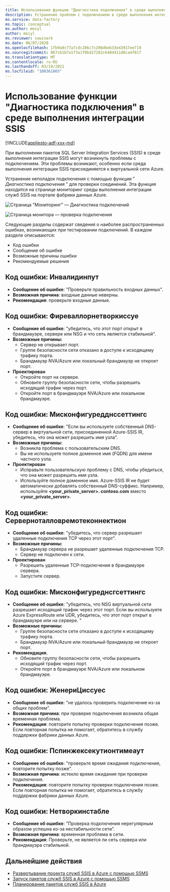```yaml
---
title: Использование функции "Диагностика подключения" в среде выполнения интеграции SSIS
description: Устранение проблем с подключением в среде выполнения интеграции SSIS с помощью функции диагностики подключений.
ms.service: data-factory
ms.topic: conceptual
ms.author: meiyl
author: meiyl
ms.reviewer: sawinark
ms.date: 06/07/2020
ms.openlocfilehash: 1fb9a0c77a7cdc286c7c206d6eb33e43917ee719
ms.sourcegitcommit: 867cb1b7a1f3a1f0b427282c648d411d0ca4f81f
ms.translationtype: MT
ms.contentlocale: ru-RU
ms.lasthandoff: 03/19/2021
ms.locfileid: "100361865"
---
```

# <a name="use-the-diagnose-connectivity-feature-in-the-ssis-integration-runtime"></a>Использование функции "Диагностика подключения" в среде выполнения интеграции SSIS

[!INCLUDE[appliesto-adf-xxx-md](includes/appliesto-adf-xxx-md.md)]

При выполнении пакетов SQL Server Integration Services (SSIS) в среде выполнения интеграции SSIS могут возникнуть проблемы с подключением. Эти проблемы возникают, особенно если среда выполнения интеграции SSIS присоединяется к виртуальной сети Azure.

Устранение неполадок подключения с помощью функции " *Диагностика подключения* " для проверки соединений. Эта функция находится на странице мониторинг среды выполнения интеграции служб SSIS на портале фабрики данных Azure.

 ![Страница "Мониторинг" — Диагностика подключений](media/ssis-integration-runtime-diagnose-connectivity-faq/ssis-monitor-diagnose-connectivity.png)

 ![Страница монитора — проверка подключения](media/ssis-integration-runtime-diagnose-connectivity-faq/ssis-monitor-test-connection.png)

Следующие разделы содержат сведения о наиболее распространенных ошибках, возникающих при тестировании подключений. В каждом разделе описываются:

- Код ошибки
- Сообщение об ошибке
- Возможные причины ошибки
- Рекомендуемые решения

## <a name="error-code-invalidinput"></a>Код ошибки: Инвалидинпут

- **Сообщение об ошибке**: "Проверьте правильность входных данных".
- **Возможная причина**: входные данные неверны.
- **Рекомендация**: проверьте входные данные.

## <a name="error-code-firewallornetworkissue"></a>Код ошибки: Фиреваллорнетворкиссуе

- **Сообщение об ошибке**: "убедитесь, что этот порт открыт в брандмауэре, сервере или NSG и что сеть является стабильной".
- **Возможные причины:**
  - Сервер не открывает порт.
  - Группе безопасности сети отказано в доступе к исходящему трафику порта.
  - Брандмауэр NVA/Azure или локальный брандмауэр не откроет порт.
- **Проектирован**
  - Откройте порт на сервере.
  - Обновите группу безопасности сети, чтобы разрешить исходящий трафик через порт.
  - Откройте порт в брандмауэре NVA/Azure или локальном брандмауэре.

## <a name="error-code-misconfigureddnssettings"></a>Код ошибки: Мисконфигуредднссеттингс

- **Сообщение об ошибке**: "Если вы используете собственный DNS-сервер в виртуальной сети, присоединенной Azure-SSIS IR, убедитесь, что она может разрешить имя узла".
- **Возможные причины:**
  -  Возникла проблема с пользовательским DNS.
  -  Вы не используете полное доменное имя (FQDN) для имени частного узла.
- **Проектирован**
  -  Исправьте пользовательскую проблему с DNS, чтобы убедиться, что она может разрешить имя узла.
  -  Используйте полное доменное имя. Azure-SSIS IR не будет автоматически добавлять собственный DNS-суффикс. Например, используйте **<your_private_server>. contoso.com** вместо **<your_private_server>**.

## <a name="error-code-servernotallowremoteconnection"></a>Код ошибки: Серверноталловремотеконнектион

- **Сообщение об ошибке**: "убедитесь, что сервер разрешает удаленные подключения TCP через этот порт".
- **Возможные причины:**
  -  Брандмауэр сервера не разрешает удаленные подключения TCP.
  -  Сервер не подключен к сети.
- **Проектирован**
  -  Разрешить удаленные TCP-подключения в брандмауэре сервера.
  -  Запустите сервер.
   
## <a name="error-code-misconfigurednsgsettings"></a>Код ошибки: Мисконфигуреднсгсеттингс

- **Сообщение об ошибке**: "убедитесь, что NSG виртуальной сети разрешает исходящий трафик через этот порт. Если вы используете Azure ExpressRoute или UDR, убедитесь, что этот порт открыт в брандмауэре или на сервере. "
- **Возможные причины:**
  -  Группе безопасности сети отказано в доступе к исходящему трафику порта.
  -  Брандмауэр NVA/Azure или локальный брандмауэр не откроет порт.
- **Рекомендация.**
  -  Обновите группу безопасности сети, чтобы разрешить исходящий трафик через порт.
  -  Откройте порт в брандмауэре NVA/Azure или локальном брандмауэре.

## <a name="error-code-genericissues"></a>Код ошибки: ЖенериЦиссуес

- **Сообщение об ошибке**: "не удалось проверить подключение из-за общих проблем".
- **Возможная причина**: при проверке подключения возникла общая временная проблема.
- **Рекомендация**: повторите попытку проверки подключения позже. Если повторная попытка не помогает, обратитесь в службу поддержки фабрики данных Azure.

## <a name="error-code-pspingexecutiontimeout"></a>Код ошибки: Пспинжексекутионтимеаут

- **Сообщение об ошибке**: "проверьте время ожидания подключения, повторите попытку позже".
- **Возможная причина**: истекло время ожидания при проверке подключения.
- **Рекомендация**: повторите попытку проверки подключения позже. Если повторная попытка не помогает, обратитесь в службу поддержки фабрики данных Azure.

## <a name="error-code-networkinstable"></a>Код ошибки: Нетворкинстабле

- **Сообщение об ошибке**: "Проверка подключения нерегулярным образом успешна из-за нестабильности сети".
- **Возможная причина**: временная проблема в сети.
- **Рекомендация**: Проверьте, не является ли сеть сервера или брандмауэра стабильной.

## <a name="next-steps"></a>Дальнейшие действия

- [Развертывание проекта служб SSIS в Azure с помощью SSMS](/sql/integration-services/ssis-quickstart-deploy-ssms)
- [Запуск пакетов служб SSIS в Azure с помощью SSMS](/sql/integration-services/ssis-quickstart-run-ssms)
- [Планирование пакетов служб SSIS в Azure](/sql/integration-services/lift-shift/ssis-azure-schedule-packages-ssms)